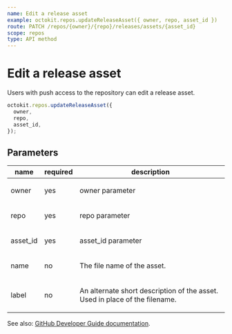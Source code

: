 ```yaml
---
name: Edit a release asset
example: octokit.repos.updateReleaseAsset({ owner, repo, asset_id })
route: PATCH /repos/{owner}/{repo}/releases/assets/{asset_id}
scope: repos
type: API method
---
```


# Edit a release asset

Users with push access to the repository can edit a release asset.

```js
octokit.repos.updateReleaseAsset({
  owner,
  repo,
  asset_id,
});
```

## Parameters

<table>
  <thead>
    <tr>
      <th>name</th>
      <th>required</th>
      <th>description</th>
    </tr>
  </thead>
  <tbody>
    <tr><td>owner</td><td>yes</td><td>

owner parameter

</td></tr>
<tr><td>repo</td><td>yes</td><td>

repo parameter

</td></tr>
<tr><td>asset_id</td><td>yes</td><td>

asset_id parameter

</td></tr>
<tr><td>name</td><td>no</td><td>

The file name of the asset.

</td></tr>
<tr><td>label</td><td>no</td><td>

An alternate short description of the asset. Used in place of the filename.

</td></tr>
  </tbody>
</table>

See also: [GitHub Developer Guide documentation](https://developer.github.com/v3/repos/releases/#edit-a-release-asset).
